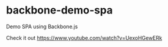 # backbone-demo-spa
Demo SPA using Backbone.js

Check it out https://www.youtube.com/watch?v=UexoHGewERk
